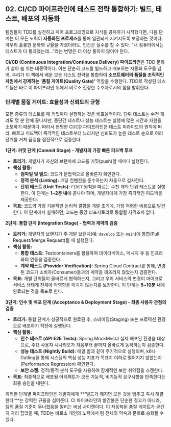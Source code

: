 ## 02. CI/CD 파이프라인에 테스트 전략 통합하기: 빌드, 테스트, 배포의 자동화

팀원들이 TDD를 실천하고 페어 프로그래밍으로 지식을 공유하기 시작했다면, 다음 단계는 이 모든 노력이 **자동화된 프로세스**를 통해 일관되게 지켜지도록 보장하는 것이다. 아무리 훌륭한 문화와 규율을 가졌더라도, 인간은 실수를 할 수 있다. "내 컴퓨터에서는 테스트가 다 통과했는데..."라는 변명은 더 이상 통하지 않아야 한다.

**CI/CD (Continuous Integration/Continuous Delivery) 파이프라인**은 TDD 문화가 살아 숨 쉬는 대동맥이다. 이는 단순히 코드를 빌드하고 배포하는 자동화 도구를 넘어, 우리가 이 책에서 배운 모든 테스트 전략을 통합하여 **소프트웨어의 품질을 조직적인 차원에서 강제하는 '품질 게이트(Quality Gate)'** 역할을 수행한다. TDD로 작성된 테스트들은 바로 이 파이프라인 위에서 비로소 진정한 수호자로서의 힘을 발휘한다.

### **단계별 품질 게이트: 효율성과 신뢰도의 균형**

모든 종류의 테스트를 매 커밋마다 실행하는 것은 비효율적이다. 단위 테스트는 수천 개라도 몇 분 안에 끝나지만, 종단간 테스트나 성능 테스트는 실행에 많은 시간과 자원을 소모하기 때문이다. 따라서 현명한 CI/CD 파이프라인은 테스트 피라미드의 원칙에 따라, 빠르고 피드백이 즉각적인 테스트부터 느리지만 신뢰도가 높은 테스트 순으로 여러 단계를 거쳐 품질을 점진적으로 검증한다.

**1단계: 커밋 단계 (Commit Stage) - 개발자의 가장 빠른 피드백 루프**

* **트리거:** 개발자가 자신의 브랜치에 코드를 커밋(push)할 때마다 실행된다.
* **핵심 활동:**
    * **컴파일 및 빌드:** 코드가 문법적으로 올바른지 확인한다.
    * **정적 분석 (Linting):** 코딩 컨벤션을 준수하는지 자동으로 검사한다.
    * **단위 테스트 (Unit Tests):** `FIRST` 원칙을 따르는 수천 개의 단위 테스트를 실행한다. 이 단계는 **1~2분 내**에 끝나야 하며, 개발자에게 가장 즉각적인 피드백을 제공한다.
* **목표:** 코드의 가장 기본적인 논리적 결함을 개발 초기에, 가장 저렴한 비용으로 발견한다. 이 단계에서 실패하면, 코드는 중앙 리포지토리로 통합될 자격조차 없다.

**2단계: 통합 단계 (Integration Stage) - 협력과 계약의 검증**

* **트리거:** 개발자의 브랜치가 주 개발 브랜치(예: `develop` 또는 `main`)에 통합(Pull Request/Merge Request)될 때 실행된다.
* **핵심 활동:**
    * **통합 테스트:** Testcontainers를 활용하여 데이터베이스, 메시지 큐 등 인프라와의 연동을 검증한다.
    * **계약 테스트 (Provider Verification):** Spring Cloud Contract를 통해, 변경된 코드가 소비자(Consumer)들과의 계약을 깨뜨리지 않았는지 검증한다.
* **목표:** 개별 단위들이 올바르게 협력하는지, 그리고 우리 서비스의 변경이 마이크로서비스 생태계 전체에 악영향을 미치지 않는지를 보장한다. 이 단계는 **5~10분 내**에 완료되는 것을 목표로 한다.

**3단계: 인수 및 배포 단계 (Acceptance & Deployment Stage) - 최종 사용자 관점의 검증**

* **트리거:** 통합 단계가 성공적으로 완료된 후, 스테이징(Staging) 또는 프로덕션 환경으로 배포하기 직전에 실행된다.
* **핵심 활동:**
    * **인수 테스트 (API E2E Tests):** Spring MockMvc나 실제 배포된 환경을 대상으로, 주요 사용자 시나리오가 처음부터 끝까지 올바르게 동작하는지 검증한다.
    * **성능 테스트 (Nightly Build):** 매일 밤과 같이 주기적으로 실행되며, k6나 Gatling을 통해 시스템의 핵심 성능 지표가 목표치 이하로 떨어지지 않았는지(Performance Regression) 확인한다.
    * **보안 스캔:** 정적/동적 분석 도구를 사용하여 잠재적인 보안 취약점을 스캔한다.
* **목표:** 최종적으로 배포될 아티팩트가 모든 기능적, 비기능적 요구사항을 만족한다는 최종 승인을 내린다.

이러한 단계별 파이프라인은 개발자에게 **'빌드가 깨지면 모든 것을 멈추고 즉시 해결한다'**는 강력한 규율을 심어준다. CI 파이프라인의 빨간불은 단순한 경고가 아니라, 팀의 품질 기준이 무너졌음을 알리는 비상 사이렌이다. 이 자동화된 품질 게이트가 굳건히 자리 잡았을 때, TDD는 비로소 개인의 노력에서 팀 전체의 약속과 문화로 승화될 수 있다.